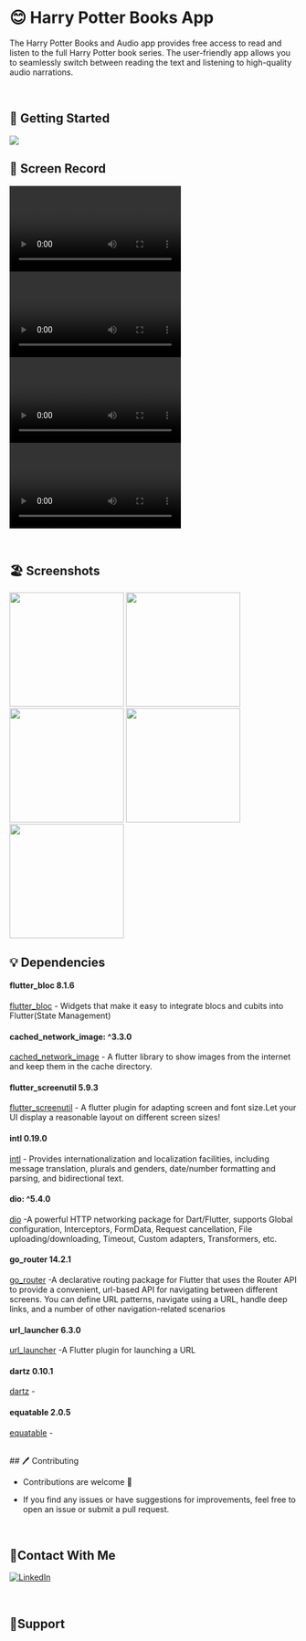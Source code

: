 # 😊 Harry Potter Books App

The Harry Potter Books and Audio app provides free access to read and listen to the full Harry Potter book series. The user-friendly app allows you to seamlessly switch between reading the text and listening to high-quality audio narrations.
 
 <br/>

  ## 🚀 Getting Started

   <img src ="https://github.com/user-attachments/assets/b3ce722a-c350-4f86-b7e4-36f490e289b3">

   <br/>

  ## 📸 Screen Record

  <video src="https://github.com/user-attachments/assets/fe383f83-8936-4a33-968a-c2552f2a522d" ></video>
  <video src="https://github.com/user-attachments/assets/3758dee8-e4a1-4d73-b454-5c446b7a195e" ></video>
  <video src="https://github.com/user-attachments/assets/8f99481d-ee06-4843-88b3-0c93197a9f87" ></video>
  <video src="https://github.com/user-attachments/assets/bbb2b336-b791-45fe-92c9-aa5659b16aa9" ></video>

   <br/>


   ## 🏖️ Screenshots 
 
 <div>
   <img src ="https://github.com/user-attachments/assets/ccb28c0f-c597-4e19-b020-ea056a932110" width="200" >
   <img src ="https://github.com/user-attachments/assets/efaba05f-9056-423a-b8c2-05c4259f3a93" width="200" >
   <img src ="https://github.com/user-attachments/assets/124d8f4b-3011-4a35-ae1e-3580ed72eb35" width="200" >
   <img src ="https://github.com/user-attachments/assets/631eb1cf-1e25-4f1c-85cc-76e15b1129fe" width="200" >
   <img src ="https://github.com/user-attachments/assets/81e76267-fc08-4534-9f19-c5480ac705b7" width="200" >
 </div>


  ## 💡 Dependencies

 ####  flutter_bloc 8.1.6
   [flutter_bloc](https://pub.dev/packages/flutter_bloc) - Widgets that make it easy to integrate blocs and cubits into Flutter(State Management)
#### cached_network_image: ^3.3.0 
  [cached_network_image](https://pub.dev/packages/cached_network_image) -  A flutter library to show images from the internet and keep them in the cache directory.
 #### flutter_screenutil 5.9.3
   [flutter_screenutil](https://pub.dev/packages/flutter_screenutil) - A flutter plugin for adapting screen and font size.Let your UI display a reasonable layout on different screen sizes!
   
 #### intl 0.19.0
   [intl](https://pub.dev/packages/intl) -  Provides internationalization and localization facilities, including message translation, plurals and genders, date/number formatting and parsing, and bidirectional text.
   
 #### dio: ^5.4.0  
  [dio](https://pub.dev/packages/dio) -A powerful HTTP networking package for Dart/Flutter, supports Global configuration, Interceptors, FormData, Request cancellation, File uploading/downloading, Timeout, Custom adapters, Transformers, etc.
 #### go_router 14.2.1  
  [go_router](https://pub.dev/packages/go_router) -A declarative routing package for Flutter that uses the Router API to provide a convenient, url-based API for navigating between different screens. You can define URL patterns, navigate using a URL, handle deep links, and a number of other navigation-related scenarios
 #### url_launcher 6.3.0  
  [url_launcher](https://pub.dev/packages/url_launcher) -A Flutter plugin for launching a URL
 #### dartz 0.10.1  
  [dartz](https://pub.dev/packages/dartz/versions) -
 #### equatable 2.0.5  
  [equatable](https://pub.dev/packages/equatable) - 

  <br/>
   ## 🖊️ Contributing

- Contributions are welcome 💜
- If you find any issues or have suggestions for improvements, feel free to open an issue or submit a pull request.

  <br/>
 ## 🤝Contact With Me

[![LinkedIn](https://img.shields.io/badge/LinkedIn-0077B5?style=for-the-badge&logo=linkedin&logoColor=white)](https://www.linkedin.com/in/ahmedyehia122/) 
  
<br/>

## 💖Support

 
 

   
